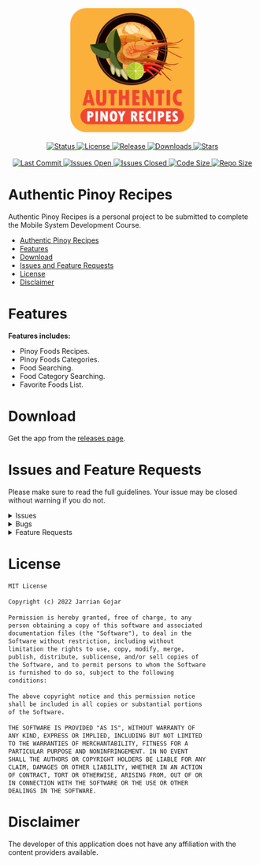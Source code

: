 <div align="center">
    <img src="./assets/icon.png" alt="APP LOGO" width="50%"/>
</div>

<br>

<div align="center">
    <a href="https://github.com/godkingjay/Authentic-Pinoy-Recipes-App/tree/master" target="_blank">
        <img src="https://img.shields.io/badge/status-stable-blue.svg" alt="Status"/>
    </a>
    <a href="https://github.com/godkingjay/Authentic-Pinoy-Recipes-App/tree/master" target="_blank">
        <img src="https://img.shields.io/badge/License-MIT-green.svg" alt="License"/>
    </a>
    <a href="https://github.com/godkingjay/Authentic-Pinoy-Recipes-App/releases/latest" target="_blank">
        <img src="https://img.shields.io/github/release/godkingjay/Authentic-Pinoy-Recipes-App.svg?maxAge=3600&label=download" alt="Release"/>
    </a>
    <a href="https://github.com/godkingjay/Authentic-Pinoy-Recipes-App/releases/latest" target="_blank">
        <img src="https://img.shields.io/github/downloads/godkingjay/Authentic-Pinoy-Recipes-App/total?style=flat-square" alt="Downloads"/>
    </a>
    <a href="https://github.com/godkingjay/Authentic-Pinoy-Recipes-App/stargazers" target="_blank">
        <img src="https://img.shields.io/github/stars/godkingjay/Authentic-Pinoy-Recipes-App.svg?style=social&label=Stars" alt="Stars"/>
    </a>
    <br>
    <br>
    <a href="https://github.com/godkingjay/Authentic-Pinoy-Recipes-App/commits" target="_blank">
        <img src="https://img.shields.io/github/last-commit/godkingjay/Authentic-Pinoy-Recipes-App.svg" alt="Last Commit"/>
    </a>
    <a href="https://github.com/godkingjay/Authentic-Pinoy-Recipes-App/issues" target="_blank">
        <img src="https://img.shields.io/github/issues/godkingjay/Authentic-Pinoy-Recipes-App.svg" alt="Issues Open"/>
    </a>
    <a href="https://github.com/godkingjay/Authentic-Pinoy-Recipes-App/issues?q=is%3Aissue+is%3Aclosed" target="_blank">
        <img src="https://img.shields.io/github/issues-closed/godkingjay/Authentic-Pinoy-Recipes-App.svg" alt="Issues Closed"/>
    </a>
    <a href="https://github.com/godkingjay/Authentic-Pinoy-Recipes-App" target="_blank">
        <img src="https://img.shields.io/github/languages/code-size/godkingjay/Authentic-Pinoy-Recipes-App.svg" alt="Code Size"/>
    </a>
    <a href="https://github.com/godkingjay/Authentic-Pinoy-Recipes-App" target="_blank">
        <img src="https://img.shields.io/github/repo-size/godkingjay/Authentic-Pinoy-Recipes-App.svg" alt="Repo Size"/>
    </a>
</div>

<h2></h2>

# Authentic Pinoy Recipes

Authentic Pinoy Recipes is a personal project to be submitted to complete the Mobile System Development Course.

- [Authentic Pinoy Recipes](#authentic-pinoy-recipes)
- [Features](#features)
- [Download](#download)
- [Issues and Feature Requests](#issues-and-feature-requests)
- [License](#license)
- [Disclaimer](#disclaimer)

# Features

**Features includes:**
- Pinoy Foods Recipes.
- Pinoy Foods Categories.
- Food Searching.
- Food Category Searching.
- Favorite Foods List.

# Download

Get the app from the [releases page](https://github.com/godkingjay/Authentic-Pinoy-Recipes-App/releases).

# Issues and Feature Requests

Please make sure to read the full guidelines. Your issue may be closed without warning if you do not.

<details><summary>Issues</summary>

1. **Before reporting a new issue, take a look at the already opened [issues](https://github.com/godkingjay/Authentic-Pinoy-Recipes-App/issues).**

</details>

<details><summary>Bugs</summary>

- Include version (More → About → Version)
- If not latest, try updating, it may have already been solved
- Include steps to reproduce (if not obvious from description)
- Include screenshot (if needed)
- If it could be device-dependent, try reproducing on another device (if possible)
- Don't group unrelated requests into one issue

</details>

<details><summary>Feature Requests</summary>

- Write a detailed issue, explaining what it should do or how. Avoid writing just "like X app does"
- Include screenshot (if needed)

</details>

# License

    MIT License

    Copyright (c) 2022 Jarrian Gojar

    Permission is hereby granted, free of charge, to any
    person obtaining a copy of this software and associated
    documentation files (the "Software"), to deal in the
    Software without restriction, including without
    limitation the rights to use, copy, modify, merge,
    publish, distribute, sublicense, and/or sell copies of
    the Software, and to permit persons to whom the Software
    is furnished to do so, subject to the following
    conditions:

    The above copyright notice and this permission notice
    shall be included in all copies or substantial portions
    of the Software.

    THE SOFTWARE IS PROVIDED "AS IS", WITHOUT WARRANTY OF
    ANY KIND, EXPRESS OR IMPLIED, INCLUDING BUT NOT LIMITED
    TO THE WARRANTIES OF MERCHANTABILITY, FITNESS FOR A
    PARTICULAR PURPOSE AND NONINFRINGEMENT. IN NO EVENT
    SHALL THE AUTHORS OR COPYRIGHT HOLDERS BE LIABLE FOR ANY
    CLAIM, DAMAGES OR OTHER LIABILITY, WHETHER IN AN ACTION
    OF CONTRACT, TORT OR OTHERWISE, ARISING FROM, OUT OF OR
    IN CONNECTION WITH THE SOFTWARE OR THE USE OR OTHER
    DEALINGS IN THE SOFTWARE.

# Disclaimer

The developer of this application does not have any affiliation with the content providers available.
